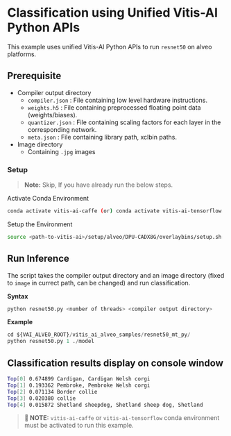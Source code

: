 # Classification using Unified Vitis-AI Python APIs

This example uses unified Vitis-AI Python APIs to run `resnet50` on alveo platforms.

## Prerequisite

- Compiler output directory
  - `compiler.json` : File containing low level hardware instructions.
  - `weights.h5` : File containing preprocessed floating point data (weights/biases).
  - `quantizer.json` : File containing scaling factors for each layer in the corresponding network.
  - `meta.json` : File containing library path, xclbin paths.
- Image directory
  - Containing `.jpg` images

### Setup

> **Note:** Skip, If you have already run the below steps.

Activate Conda Environment
  ```sh
  conda activate vitis-ai-caffe (or) conda activate vitis-ai-tensorflow
  ```

Setup the Environment

  ```sh
  source <path-to-vitis-ai>/setup/alveo/DPU-CADX8G/overlaybins/setup.sh
  ```

## Run Inference

The script takes the compiler output directory and an image directory (fixed to `image` in currect path, can be changed) and run classification.

**Syntax**
```Python
python resnet50.py <number of threads> <compiler output directory>
```

**Example**

```Python
cd ${VAI_ALVEO_ROOT}/vitis_ai_alveo_samples/resnet50_mt_py/
python resnet50.py 1 ./model
```

## Classification results display on console window

```sh
Top[0] 0.674899 Cardigan, Cardigan Welsh corgi
Top[1] 0.193362 Pembroke, Pembroke Welsh corgi
Top[2] 0.071134 Border collie
Top[3] 0.020380 collie
Top[4] 0.015872 Shetland sheepdog, Shetland sheep dog, Shetland
```

>**:pushpin: NOTE:** `vitis-ai-caffe` or `vitis-ai-tensorflow` conda environment must be activated to run this example.


